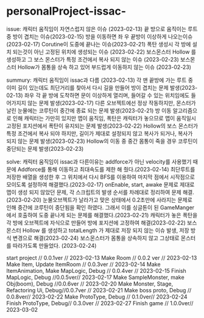 # personalProject-issac-

issue: 캐릭터 움직임이 자연스럽지 않은 이슈 (2023-02-13)
        끝 방으로 움직이는 루트중 방이 겹치는 이슈(2023-02-15)
        방을 이동하면 좌 우 끝방이 이상하게 나오는이슈(2023-02-17)
        Corutine이 도중에 끝나는 이슈(2023-02-21)
        폭탄 생성시 각 방에 설치 되는것이 아닌 고정된 위치에 생성되는 이슈 (2023-02-22)
        보스몬스터 Hollow 를 생성하고 그 보스 몬스터가 특정 조건에서 복사 되지 않는 이슈 (2023-02-23)
        보스몬스터 Hollow가 몸통을 상속 하고 있어 부드럽게 이동하지 않는 이슈 (2023-02-23)
        

summury: 캐릭터 움직임이 issac과 다름 (2023-02-13)
        각 맨 끝방에 가는 루트 중 이미 길이 있는데도 최단거리를 찾아서 다시 길을 만들어 방이 겹치는 문제 발생(2023-02-13)
        좌우 각 끝 방에 도착하면 문이 이상하게 열리며, 들어갈 수 있는 위치임에도 들어가지지 않는 문제 발생(2023-02-17)
        다른 오브젝트에선 정상 작동하지만, 몬스터가 날린 눈물에는 코루틴이 중간에 종료 되는 문제 발생(2023-02-21)
        방 이동 알고리즘으로 인해 캐릭터는 가만히 있지만 맵이 움직임, 폭탄은 캐릭터가 놓으므로 맵이 움직일시 고정된 포지션에서 폭탄이 유지되는 문제 발생(2023-02-22)
        Hollow의 보스 몬스터가 특정 조건에서 복사 되야 하지만, 길이가 제대로 설정되지 않고 복사가 되거나, 복사가 되지 않는 문제 발생(2023-02-23)
        Hollow의 이동 중 중간 몸통이 죽을 경우 코루틴이 중단되는 문제 발생(2023-02-23)

solve: 캐릭터 움직임이 issac과 다른이유는 addforce가 아닌 velocity를 사용했기 때문에    Addforce를 통해 이동하고 최대속도를 제한 해 줬다.(2023-02-14)
        최단루트를 저장한 배열을 생성한 후 그 위치에서 다시 BFS를 이용하여 마지막 점에서 시작점으로 모이도록 설정하여 해결했다.(2023-02-17)
        onEnable, start, awake 문제로 제대로 맵이 생성 되지 않았던 문제, 각 스크립트의 발생 순서를 차례대로 정리하여 문제 해결.(2023-02-20)
        눈물오브젝트가 날라가고 맞은 상태에서 0.2초만에 사라지는 문제로 인해 중간에 코루틴이 중단됨을 확인 하였다. 그래서 이를 싱글톤이 된 GameManger에서 호출하여 도중 끝나게 되는 문제를 해결했다.(2023-02-21)
        캐릭터가 놓은 폭탄을 각 방에 오브젝트에 자식으로 만들어 방에 포지션에 고정하여 해결(2023-02-22)
        보스몬스터 Hollow 를 생성하고 totalLength 가 제대로 저장 되지 않는 이슈 발생, 저장 방식 변경으로 해결(2023-02-24)
        보스몬스터가 몸통을 상속하지 않고 그상태로 몬스터를 따라가도록 만들었다. (2023-02-24)
        



start project // 0.0.1ver // 2023-02-13
Make Room // 0.0.2 ver // 2023-02-13
Make Item, Update ItemRoom // 0.0.3ver // 2023-02-14
Make ItemAnimation, Make MapLogic, Debug // 0.0.4ver // 2023-02-15
Finish MapLogic, Debug //0.0.5ver// 2023-02-17
Make SampleMonster, make Obj(boom), Debug //0.0.6ver // 2023-02-20
Make Monster, Stage, Refactoring Ui, Debug//0.0.7ver // 2023-02-21
Make boss proto, Debug // 0.0.8ver// 2023-02-22
Make ProtoType, Debug // 0.1.0ver// 2023-02-24
Finish ProtoType, Debug// 0.3.0ver // 2023-02-27
Finish game // 1.0.0ver// 2023-03-02